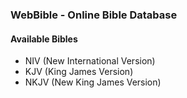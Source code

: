 
### WebBible - Online Bible Database
#### Available Bibles
- NIV (New International Version)
- KJV (King James Version)
- NKJV (New King James Version)
